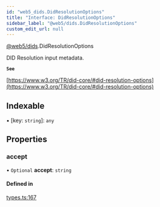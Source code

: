 ```yaml
---
id: "web5_dids.DidResolutionOptions"
title: "Interface: DidResolutionOptions"
sidebar_label: "@web5/dids.DidResolutionOptions"
custom_edit_url: null
---
```


[@web5/dids](../modules/web5_dids.md).DidResolutionOptions

DID Resolution input metadata.

**`See`**

[https://www.w3.org/TR/did-core/#did-resolution-options](https://www.w3.org/TR/did-core/#did-resolution-options)

## Indexable

▪ [key: `string`]: `any`

## Properties

### accept

• `Optional` **accept**: `string`

#### Defined in

[types.ts:167](https://github.com/TBD54566975/web5-js/blob/ff920f5/packages/dids/src/types.ts#L167)
